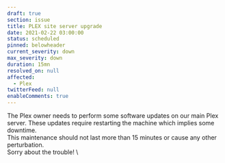 ```yaml
---
draft: true
section: issue
title: PLEX site server upgrade
date: 2021-02-22 03:00:00
status: scheduled
pinned: belowheader
current_severity: down
max_severity: down
duration: 15mn
resolved_on: null
affected:
  - Plex
twitterFeed: null
enableComments: true
---
```


The Plex owner needs to perform some software updates on our main Plex server. These updates require restarting the machine which implies some downtime.
\
This maintenance should not last more than 15 minutes or cause any other perturbation.
\
Sorry about the trouble!
\
